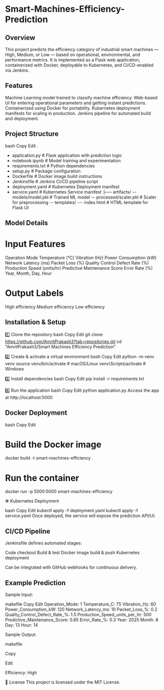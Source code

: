 # Smart-Machines-Efficiency-Prediction

## Overview

This project predicts the efficiency category of industrial smart machines — High, Medium, or Low — based on operational, environmental, and performance metrics.
It is implemented as a Flask web application, containerized with Docker, deployable to Kubernetes, and CI/CD-enabled via Jenkins.

## Features

Machine Learning model trained to classify machine efficiency.
Web-based UI for entering operational parameters and getting instant predictions.
Containerized using Docker for portability.
Kubernetes deployment manifests for scaling in production.
Jenkins pipeline for automated build and deployment.

## Project Structure

bash
Copy
Edit
.
- application.py         # Flask application with prediction logic
-  notebook.ipynb         # Model training and experimentation
- requirements.txt       # Python dependencies
- setup.py               # Package configuration
- Dockerfile             # Docker image build instructions
- Jenkinsfile            # Jenkins CI/CD pipeline script
- deployment.yaml        # Kubernetes Deployment manifest
- service.yaml           # Kubernetes Service manifest
├── artifacts/
   -- models/model.pkl   # Trained ML model
   -- processed/scaler.pkl # Scaler for preprocessing
   -- templates/
    --- index.html         # HTML template for Flask UI
    
## Model Details

# Input Features

Operation Mode
Temperature (°C)
Vibration (Hz)
Power Consumption (kW)
Network Latency (ms)
Packet Loss (%)
Quality Control Defect Rate (%)
Production Speed (units/hr)
Predictive Maintenance Score
Error Rate (%)
Year, Month, Day, Hour

# Output Labels

High efficiency
Medium efficiency
Low efficiency

## Installation & Setup

1️⃣ Clone the repository
bash
Copy
Edit
git clone https://github.com/AmritPrakash3?tab=repositories.git
cd "AmritPrakash3/Smart Machines Efficiency Prediction"

2️⃣ Create & activate a virtual environment
bash
Copy
Edit
python -m venv venv
source venv/bin/activate   # macOS/Linux
venv\Scripts\activate      # Windows

3️⃣ Install dependencies
bash
Copy
Edit
pip install -r requirements.txt

4️⃣ Run the application
bash
Copy
Edit
python application.py
Access the app at http://localhost:5000

## Docker Deployment

bash
Copy
Edit

# Build the Docker image

docker build -t smart-machines-efficiency .

# Run the container

docker run -p 5000:5000 smart-machines-efficiency

☸ Kubernetes Deployment

bash
Copy
Edit
kubectl apply -f deployment.yaml
kubectl apply -f service.yaml
Once deployed, the service will expose the prediction API/UI.

## CI/CD Pipeline

Jenkinsfile defines automated stages:

Code checkout
Build & test
Docker image build & push
Kubernetes deployment

Can be integrated with GitHub webhooks for continuous delivery.

## Example Prediction

Sample Input:

makefile
Copy
Edit
Operation_Mode: 1
Temperature_C: 75
Vibration_Hz: 60
Power_Consumption_kW: 120
Network_Latency_ms: 10
Packet_Loss_%: 0.2
Quality_Control_Defect_Rate_%: 1.5
Production_Speed_units_per_hr: 500
Predictive_Maintenance_Score: 0.85
Error_Rate_%: 0.3
Year: 2025
Month: 8
Day: 13
Hour: 14

Sample Output:

makefile

Copy

Edit

Efficiency: High

📜 License
This project is licensed under the MIT License.
